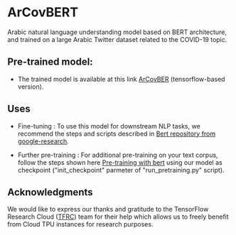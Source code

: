 # ArCovBERT
Arabic natural language understanding model based on BERT architecture, and trained on a large Arabic Twitter dataset related to the COVID-19 topic.
## Pre-trained model:
  - The trained model is available at this link [ArCovBER](https://drive.google.com/drive/folders/1flbJe0D96Lx47e5_1FA0rqExuwyJnElf?usp=sharing) (tensorflow-based  version).
## Uses
  - Fine-tuning : To use this model for downstream NLP tasks, we recommend the steps and scripts described in [Bert repository from google-research](https://github.com/google-research/bert#fine-tuning-with-bert).
  
  - Further pre-training : For additional pre-training on your text corpus, follow the steps shown here [Pre-training with bert](https://github.com/google-research/bert#pre-training-with-bert) using our model as checkpoint ("init_checkpoint" parmeter of "run_pretraining.py" script).

## Acknowledgments
We would like to express our thanks and gratitude to the TensorFlow Research Cloud ([TFRC](https://www.tensorflow.org/tfrc)) team for their help which allows us to freely benefit from Cloud TPU instances for research purposes.
